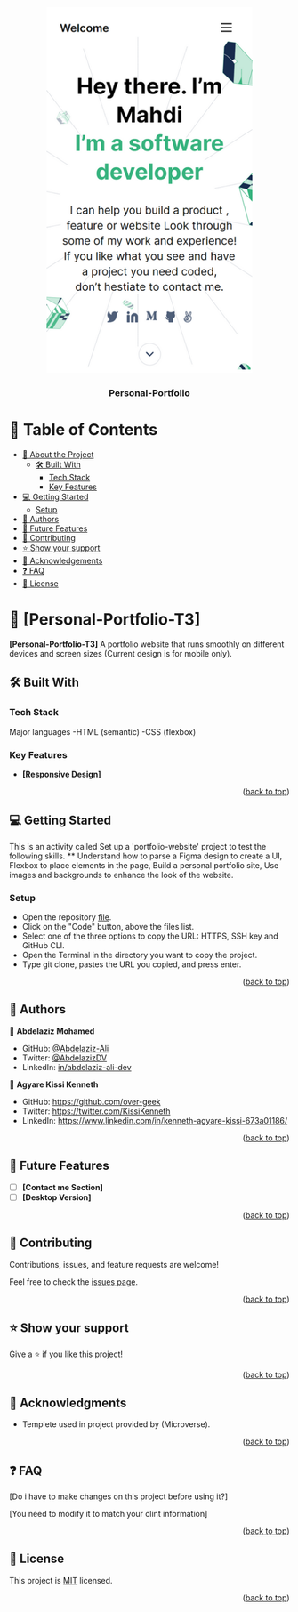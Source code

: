 <a name="readme-top"></a>

<div align="center">
  <!-- You are encouraged to replace this logo with your own! Otherwise you can also remove it. -->
  <img src=".\img\sc-iPSE.png" alt="mobile-screenshot" width="370"  height="auto" />
  <br/>

  <h3><b>Personal-Portfolio</b></h3>

</div>

<!-- TABLE OF CONTENTS -->

# 📗 Table of Contents

- [📖 About the Project](#about-project)
  - [🛠 Built With](#built-with)
    - [Tech Stack](#tech-stack)
    - [Key Features](#key-features)
- [💻 Getting Started](#getting-started)
  - [Setup](#setup)
- [👥 Authors](#authors)
- [🔭 Future Features](#future-features)
- [🤝 Contributing](#contributing)
- [⭐️ Show your support](#support)
- [🙏 Acknowledgements](#acknowledgements)
- [❓ FAQ](#faq)
- [📝 License](#license)

<!-- PROJECT DESCRIPTION -->

# 📖 [Personal-Portfolio-T3] <a name="about-project"></a>


**[Personal-Portfolio-T3]** A portfolio website that runs smoothly on different devices and screen sizes (Current design is for mobile only).

## 🛠 Built With <a name="built-with"></a>

### Tech Stack <a name="tech-stack"></a>

Major languages -HTML (semantic) -CSS (flexbox)

<!-- Features -->

### Key Features <a name="key-features"></a>

- **[Responsive Design]**

<p align="right">(<a href="#readme-top">back to top</a>)</p>

<!-- GETTING STARTED -->

## 💻 Getting Started <a name="getting-started"></a>


This is an activity called Set up a 'portfolio-website' project to test the following skills. ** Understand how to parse a Figma design to create a UI, Flexbox to place elements in the page, Build a personal portfolio site, Use images and backgrounds to enhance the look of the website.

### Setup

- Open the repository [file](https://github.com/Abdelaziz-Ali/Personal-Portfolio-T3).
- Click on the "Code" button, above the files list.
- Select one of the three options to copy the URL: HTTPS, SSH key and GitHub CLI.
- Open the Terminal in the directory you want to copy the project.
- Type git clone, pastes the URL you copied, and press enter.

<p align="right">(<a href="#readme-top">back to top</a>)</p>

<!-- AUTHORS -->

## 👥 Authors <a name="authors"></a>


👤 **Abdelaziz Mohamed**

- GitHub: [@Abdelaziz-Ali](https://github.com/Abdelaziz-Ali)
- Twitter: [@AbdelazizDV](https://twitter.com/AbdelazizDV)
- LinkedIn: [in/abdelaziz-ali-dev](https://www.linkedin.com/in/abdelaziz-ali-dev)

👤 **Agyare Kissi Kenneth**

- GitHub: https://github.com/over-geek
- Twitter: https://twitter.com/KissiKenneth
- LinkedIn: https://www.linkedin.com/in/kenneth-agyare-kissi-673a01186/

<p align="right">(<a href="#readme-top">back to top</a>)</p>

<!-- FUTURE FEATURES -->

## 🔭 Future Features <a name="future-features"></a>

- [ ] **[Contact me Section]**
- [ ] **[Desktop Version]**

<p align="right">(<a href="#readme-top">back to top</a>)</p>

<!-- CONTRIBUTING -->

## 🤝 Contributing <a name="contributing"></a>

Contributions, issues, and feature requests are welcome!

Feel free to check the [issues page](../../issues/).

<p align="right">(<a href="#readme-top">back to top</a>)</p>

<!-- SUPPORT -->

## ⭐️ Show your support <a name="support"></a>

Give a ⭐️ if you like this project!

<p align="right">(<a href="#readme-top">back to top</a>)</p>

<!-- ACKNOWLEDGEMENTS -->

## 🙏 Acknowledgments <a name="acknowledgements"></a>

- Templete used in project provided by (Microverse).

<p align="right">(<a href="#readme-top">back to top</a>)</p>

<!-- FAQ (optional) -->

## ❓ FAQ <a name="faq"></a>


[Do i have to make changes on this project before using it?]

[You need to modify it to match your clint information]


<p align="right">(<a href="#readme-top">back to top</a>)</p>

<!-- LICENSE -->

## 📝 License <a name="license"></a>

This project is [MIT](./LICENSE) licensed.


<p align="right">(<a href="#readme-top">back to top</a>)</p>
